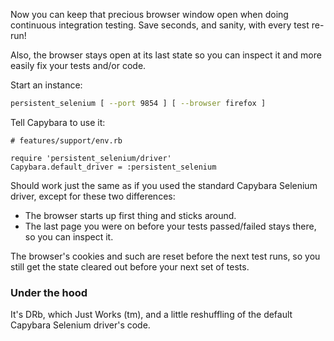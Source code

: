 Now you can keep that precious browser window open when doing continuous integration testing.
Save seconds, and sanity, with every test re-run!

Also, the browser stays open at its last state so you can inspect it and more easily
fix your tests and/or code.

Start an instance:

``` bash
persistent_selenium [ --port 9854 ] [ --browser firefox ]
```

Tell Capybara to use it:

```
# features/support/env.rb

require 'persistent_selenium/driver'
Capybara.default_driver = :persistent_selenium
```

Should work just the same as if you used the standard Capybara Selenium driver, except for
these two differences:

* The browser starts up first thing and sticks around.
* The last page you were on before your tests passed/failed stays there, so you can inspect it.

The browser's cookies and such are reset before the next test runs, so you still get the state
cleared out before your next set of tests.

### Under the hood

It's DRb, which Just Works (tm), and a little reshuffling of the default Capybara Selenium driver's code.

